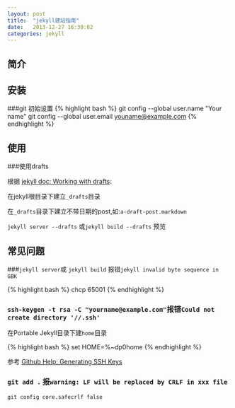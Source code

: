 ```yaml
---
layout: post
title:  "jekyll建站指南"
date:   2013-12-27 16:30:02
categories: jekyll
---
```


简介
---


安装
---

###git 初始设置
{% highlight bash %}
git config --global user.name "Your name"
git config --global user.email youname@example.com
{% endhighlight %}

使用
---

###使用drafts


根据 [jekyll doc: Working with drafts](http://jekyllrb.com/docs/drafts/):

在jekyll根目录下建立`_drafts`目录

在`_drafts`目录下建立不带日期的post,如:`a-draft-post.markdown`

`jekyll server --drafts` 或`jekyll build --drafts` 预览

常见问题
---

###`jekyll server`或 `jekyll build` 报错`jekyll invalid byte sequence in GBK`

{% highlight bash %}
chcp 65001
{% endhighlight %}

### `ssh-keygen -t rsa -C "yourname@example.com"`报错`Could not create directory '//.ssh'`

在Portable Jekyll目录下建`home`目录

{% highlight bash %}
set HOME=%~dp0home
{% endhighlight %}

参考 [Github Help: Generating SSH Keys](https://help.github.com/articles/generating-ssh-keys)

### `git add .` 报`warning: LF will be replaced by CRLF in xxx file`

```
git config core.safecrlf false
```
